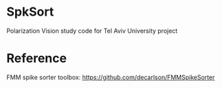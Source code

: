 # SpkSort

Polarization Vision study code for Tel Aviv University project


# Reference 
FMM spike sorter toolbox:
https://github.com/decarlson/FMMSpikeSorter
